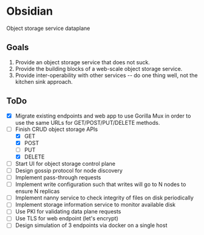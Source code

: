 Obsidian
========

Object storage service dataplane

Goals
-----

1.  Provide an object storage service that does not suck.
2.  Provide the building blocks of a web-scale object storage service.
3.  Provide inter-operability with other services -- do one thing well, not the kitchen sink approach.

ToDo
----

* [X] Migrate existing endpoints and web app to use Gorilla Mux in order to use the same URLs for GET/POST/PUT/DELETE methods.
* [ ] Finish CRUD object storage APIs
  - [x] GET
  - [x] POST
  - [ ] PUT
  - [X] DELETE
* [ ] Start UI for object storage control plane
* [ ] Design gossip protocol for node discovery
* [ ] Implement pass-through requests
* [ ] Implement write configuration such that writes will go to N nodes to ensure N replicas
* [ ] Implement nanny service to check integrity of files on disk periodically
* [ ] Implement storage information service to monitor available disk
* [ ] Use PKI for validating data plane requests
* [ ] Use TLS for web endpoint (let's encrypt)
* [ ] Design simulation of 3 endpoints via docker on a single host
